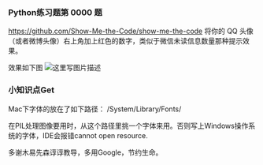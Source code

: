 ### Python练习题第 0000 题
https://github.com/Show-Me-the-Code/show-me-the-code
将你的 QQ 头像（或者微博头像）右上角加上红色的数字，类似于微信未读信息数量那种提示效果。 


效果如下图
![这里写图片描述](http://img.blog.csdn.net/20150811225635942)

### 小知识点Get
Mac下字体的放在了如下路径：
/System/Library/Fonts/

在PIL处理图像要用时，从这个路径里挑一个字体来用。否则写上Windows操作系统的字体，IDE会报错cannot open resource.

多谢木易先森谆谆教导，多用Google，节约生命。
